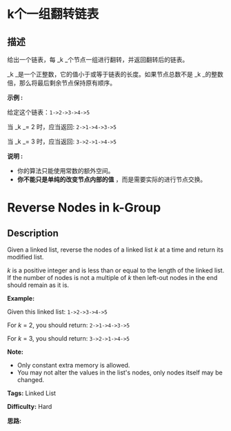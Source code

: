 # k个一组翻转链表

## 描述

给出一个链表，每  _k  _个节点一组进行翻转，并返回翻转后的链表。

_k  _是一个正整数，它的值小于或等于链表的长度。如果节点总数不是  _k  _的整数倍，那么将最后剩余节点保持原有顺序。

**示例 :**

给定这个链表：`1->2->3->4->5`

当  _k  _= 2 时，应当返回: `2->1->4->3->5`

当  _k  _= 3 时，应当返回: `3->2->1->4->5`

**说明 :**

  * 你的算法只能使用常数的额外空间。
  * **你不能只是单纯的改变节点内部的值** ，而是需要实际的进行节点交换。



# Reverse Nodes in k-Group

## Description



Given a linked list, reverse the nodes of a linked list _k_ at a time and return its modified list.

_k_ is a positive integer and is less than or equal to the length of the linked list. If the number of nodes is not a multiple of _k_ then left-out nodes in the end should remain as it is.

**Example:**

Given this linked list: `1->2->3->4->5`

For _k_ = 2, you should return: `2->1->4->3->5`

For _k_ = 3, you should return: `3->2->1->4->5`

**Note:**

  * Only constant extra memory is allowed.
  * You may not alter the values in the list's nodes, only nodes itself may be changed.


**Tags:** Linked List

**Difficulty:** Hard

**思路:**
